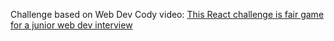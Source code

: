 Challenge based on Web Dev Cody video: [This React challenge is fair game for a junior web dev interview](https://www.youtube.com/watch?v=QNYljS0_TOE)
